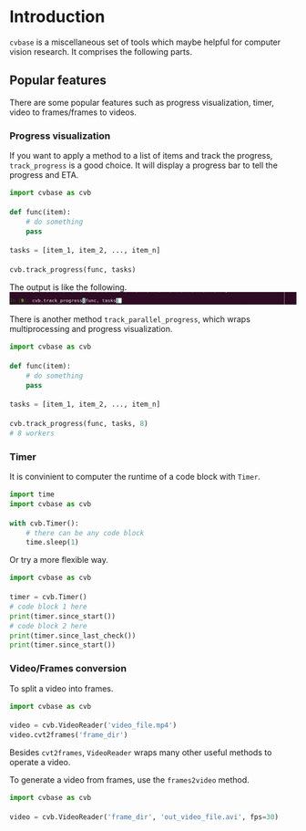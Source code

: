 # Introduction

`cvbase` is a miscellaneous set of tools which maybe helpful for computer vision research.
It comprises the following parts.

## Popular features
There are some popular features such as progress visualization, timer, video to frames/frames to videos.


### Progress visualization

If you want to apply a method to a list of items and track the progress, `track_progress`
is a good choice. It will display a progress bar to tell the progress and ETA.

```python
import cvbase as cvb

def func(item):
    # do something
    pass

tasks = [item_1, item_2, ..., item_n]

cvb.track_progress(func, tasks)
```

The output is like the following.
![progress](_static/progress.gif)

There is another method `track_parallel_progress`, which wraps multiprocessing and
progress visualization.

```python
import cvbase as cvb

def func(item):
    # do something
    pass

tasks = [item_1, item_2, ..., item_n]

cvb.track_progress(func, tasks, 8)
# 8 workers
```

### Timer
It is convinient to computer the runtime of a code block with `Timer`.

```python
import time
import cvbase as cvb

with cvb.Timer():
    # there can be any code block
    time.sleep(1)
```

Or try a more flexible way.

```python
import cvbase as cvb

timer = cvb.Timer()
# code block 1 here
print(timer.since_start())
# code block 2 here
print(timer.since_last_check())
print(timer.since_start())
```

### Video/Frames conversion
To split a video into frames.

```python
import cvbase as cvb

video = cvb.VideoReader('video_file.mp4')
video.cvt2frames('frame_dir')
```
Besides `cvt2frames`, `VideoReader` wraps many other useful methods to operate a video.

To generate a video from frames, use the `frames2video` method.

```python
import cvbase as cvb

video = cvb.VideoReader('frame_dir', 'out_video_file.avi', fps=30)
```
